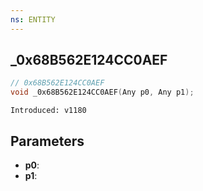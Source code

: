 ```yaml
---
ns: ENTITY
---
```

## _0x68B562E124CC0AEF

```c
// 0x68B562E124CC0AEF
void _0x68B562E124CC0AEF(Any p0, Any p1);
```

```
Introduced: v1180
```

## Parameters
* **p0**:
* **p1**:

